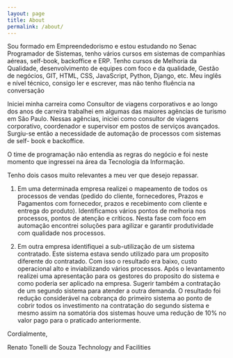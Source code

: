 ```yaml
---
layout: page
title: About
permalink: /about/
---
```


Sou formado em Empreendedorismo e estou estudando no Senac Programador de Sistemas,
tenho vários cursos em sistemas de companhias aéreas, self-book, backoffice e ERP. Tenho
cursos de Melhoria da Qualidade, desenvolvimento de equipes com foco e da qualidade, Gestão
de negócios, GIT, HTML, CSS, JavaScript, Python, Django, etc. Meu inglês e nível técnico, consigo
ler e escrever, mas não tenho fluência na conversação

Iniciei minha carreira como Consultor de viagens corporativos e ao longo dos anos de carreira
trabalhei em algumas das maiores agências de turismo em São Paulo. Nessas agências, iniciei
como consultor de viagens corporativo, coordenador e supervisor em postos de serviços
avançados. Surgiu-se então a necessidade de automação de processos com sistemas de self-
book e backoffice.

O time de programação não entendia as regras do negócio e foi neste momento que ingressei
na área da Tecnologia da Informação.

Tenho dois casos muito relevantes a meu ver que desejo repassar.

1) Em uma determinada empresa realizei o mapeamento de todos os processos de vendas
(pedido do cliente, fornecedores, Prazos e Pagamentos com fornecedor, prazos e recebimento
com cliente e entrega do produto). Identificamos vários pontos de melhoria nos processos,
pontos de atenção e críticos. Nesta fase com foco em automação encontrei soluções para
agilizar e garantir produtividade com qualidade nos processos.

2) Em outra empresa identifiquei a sub-utilização de um sistema contratado. Este sistema estava
sendo utilizado para um proposito diferente do contratado. Com isso o resultado era baixo,
custo operacional alto e inviabilizando vários processos. Após o levantamento realizei uma
apresentação para os gestores do proposito do sistema e como poderia ser aplicado na empresa.
Sugerir também a contratação de um segundo sistema para atender a outra demanda. O
resultado foi redução considerável na cobrança do primeiro sistema ao ponto de cobrir todos os
investimento na contratação do segundo sistema e mesmo assim na somatória dos sistemas
houve uma redução de 10% no valor pago para o praticado anteriormente.

Cordialmente,

Renato Tonelli de Souza
Technology and Facilities